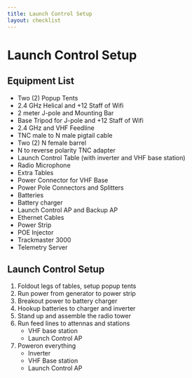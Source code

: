 ```yaml
---
title: Launch Control Setup
layout: checklist
---
```


# Launch Control Setup

## Equipment List

 - Two (2) Popup Tents
 - 2.4 GHz Helical and +12 Staff of Wifi
 - 2 meter J-pole and Mounting Bar
 - Base Tripod for J-pole and +12 Staff of Wifi
 - 2.4 GHz and VHF Feedline
 - TNC male to N male pigtail cable
 - Two (2) N female barrel 
 - N to reverse polarity TNC adapter
 - Launch Control Table (with inverter and VHF base station)
 - Radio Microphone
 - Extra Tables
 - Power Connector for VHF Base
 - Power Pole Connectors and Splitters
 - Batteries
 - Battery charger
 - Launch Control AP and Backup AP
 - Ethernet Cables
 - Power Strip
 - POE Injector
 - Trackmaster 3000
 - Telemetry Server

## Launch Control Setup

 1. Foldout legs of tables, setup popup tents
 1. Run power from generator to power strip
 1. Breakout power to battery charger
 1. Hookup batteries to charger and inverter
 1. Stand up and assemble the radio tower
 1. Run feed lines to attennas and stations
    - VHF base station
    - Launch Control AP
 1. Poweron everything
    - Inverter
    - VHF Base station
    - Launch Control AP
